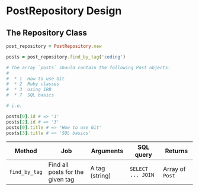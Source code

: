 # PostRepository Design

## The Repository Class
```ruby
post_repository = PostRepository.new 

posts = post_repository.find_by_tag('coding')

# The array `posts` should contain the following Post objects:
#
#  * 1	How to use Git
#  * 2	Ruby classes
#  * 3	Using IRB
#  * 7  SQL basics

# i.e.

posts[0].id # => '1'
posts[2].id # => '3'
posts[0].title # => 'How to use Git'
posts[3].title # => 'SQL basics'
```

| Method      |Job| Arguments | SQL query                                     | Returns  |
| ----------- |----|-----------| ----------------------------------------------|----------|
| `find_by_tag` |Find all posts for the given tag| A tag (string) | `SELECT ... JOIN ` | Array of `Post` |